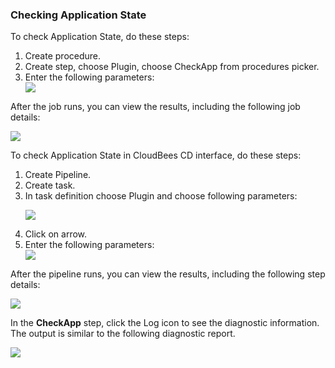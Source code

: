 <h3>Checking Application State</h3>
<p>To check Application State, do these steps:</p>
<ol>
    <li>Create procedure.</li>
    <li>Create step, choose Plugin, choose CheckApp from procedures picker.</li>
    <li>Enter the following parameters: </li><img src="../../plugins/EC-WebSphere/images/CheckApp/ProcedureConfig.png" />
</ol>
<p>After the job runs, you can view the results, including the following job details:</p>
<img src="../../plugins/EC-WebSphere/images/CheckApp/ProcedureResult.png" />

<p>To check Application State in CloudBees CD interface, do these steps:</p>
<ol>
    <li>Create Pipeline.</li>
    <li>Create task.</li>
    <li>In task definition choose Plugin and choose following parameters:<p><img src="../../plugins/EC-WebSphere/images/CheckApp/PipelinePicker.png" /></p></li>
    <li>Click on arrow.</li>
    <li>Enter the following parameters: </li><img src="../../plugins/EC-WebSphere/images/CheckApp/PipelineConfig.png" />
</ol>
<p>After the pipeline runs, you can view the results, including the following step details:</p>
<img src="../../plugins/EC-WebSphere/images/CheckApp/PipelineResult.png" />
<p>In the <b>CheckApp</b> step, click the Log icon
to see the diagnostic information. The output is similar to
the following diagnostic
report.</p>
<img src="../../plugins/EC-WebSphere/images/CheckApp/ProcedureLog.png" />